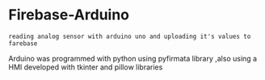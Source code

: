 # Firebase-Arduino

```
reading analog sensor with arduino uno and uploading it's values to farebase 
```
Arduino was programmed with python using pyfirmata library ,also using a HMI developed with tkinter and pillow libraries
